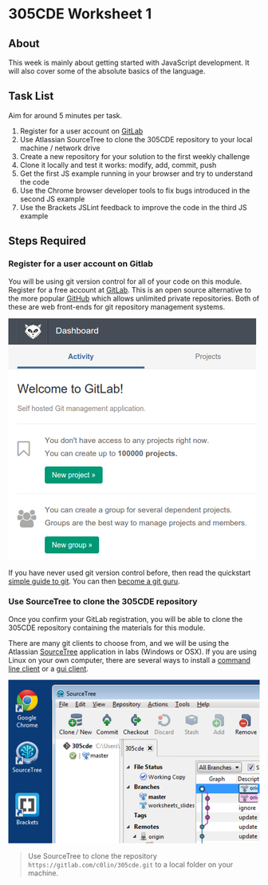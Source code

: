 # 305CDE Worksheet 1

## About

This week is mainly about getting started with JavaScript development. It will also cover some of the absolute basics of the language.

## Task List

Aim for around 5 minutes per task.

1. Register for a user account on [GitLab][]
2. Use Atlassian SourceTree to clone the 305CDE repository to your local machine / network drive
3. Create a new repository for your solution to the first weekly challenge
4. Clone it locally and test it works: modify, add, commit, push
5. Get the first JS example running in your browser and try to understand the code
6. Use the Chrome browser developer tools to fix bugs introduced in the second JS example
7. Use the Brackets JSLint feedback to improve the code in the third JS example 

## Steps Required

### Register for a user account on Gitlab

You will be using git version control for all of your code on this module. Register for a free account at [GitLab][]. This is an open source alternative to the more popular [GitHub][] which allows unlimited private repositories. Both of these are web front-ends for git repository management systems.

![GitLab's dashboard for new users](static/welcome-to-gitlab.png)

If you have never used git version control before, then read the quickstart [simple guide to git][]. You can then [become a git guru][]. 

### Use SourceTree to clone the 305CDE repository

Once you confirm your GitLab registration, you will be able to clone the 305CDE repository containing the materials for this module.

There are many git clients to choose from, and we will be using the Atlassian [SourceTree][] application in labs (Windows or OSX). If you are using Linux on your own computer, there are several ways to install a [command line client][git for linux] or a [gui client][git with gui].

![SourceTree client running on Windows](static/sourcetree.png)

> Use SourceTree to clone the repository `https://gitlab.com/c0lin/305cde.git` to a local folder on your machine.

[GitLab]: https://gitlab.com
[GitHub]: https://github.com
[Simple guide to git]: http://rogerdudler.github.io/git-guide/
[Become a git guru]: https://www.atlassian.com/git/tutorials/
[SourceTree]: http://www.sourcetreeapp.com/
[Git for Linux]: http://git-scm.com/download/linux
[Git with GUI]: http://git-scm.com/downloads/guis